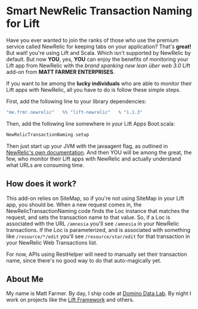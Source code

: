# Smart NewRelic Transaction Naming for Lift

Have you ever wanted to join the ranks of those who use the premium service called NewRelic for keeping tabs on your
application? That's **great!** But wait! you're using Lift and Scala. Which isn't supported by NewRelic by default.
But now **YOU**, yes, **YOU** can enjoy the benefits of monitoring your Lift app from NewRelic with the *brand
spanking new lean über web 3.0* Lift add-on from **MATT FARMER ENTERPRISES**.

If you want to be among the **lucky individuals** who are able to monitor their Lift apps with NewRelic, all you
have to do is follow these simple steps.

First, add the following line to your library dependencies:

```scala
"me.frmr.newrelic"   %% "lift-newrelic"   % "1.1.3"
```

Then, add the following line somewhere in your Lift Apps Boot.scala:

```scala
NewRelicTransactionNaming.setup
```

Then just start up your JVM with the javaagent flag, as outlined in
[NewRelic's own documentation](https://newrelic.com/docs/java/java-agent-installation). And then YOU will be
among the great, the few, who monitor their Lift apps with NewRelic and actually understand what URLs are
consuming time.

## How does it work?

This add-on relies on SiteMap, so if you're not using SiteMap in your Lift app, you should be. When a new request comes
in, the NewRelicTransactionNaming code finds the Loc instance that matches the request, and sets the transaction name
to that value. So, if a Loc is associated with the URL `/amnesia` you'll see `/amnesia` in your NewRelic transactions.
If the Loc is parameterized, and is associated with something like `/resource/*/edit` you'll see `/resource/star/edit`
for that transaction in your NewRelic Web Transactions list.

For now, APIs using RestHelper will need to manually set their transaction name, since there's no good way to do that
auto-magically yet.

## About Me

My name is Matt Farmer. By day, I ship code at [Domino Data Lab](http://dominodatalab.com). By night I work on projects like the [Lift Framework](http://github.com/lift/framework) and others.
